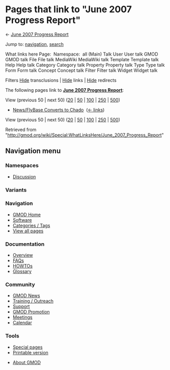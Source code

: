 <div id="mw-page-base" class="noprint">

</div>

<div id="mw-head-base" class="noprint">

</div>

<div id="content" class="mw-body" role="main">

<span id="top"></span>

<div id="mw-js-message" style="display:none;">

</div>



# <span dir="auto">Pages that link to "June 2007 Progress Report"</span>

<div id="bodyContent">

<div id="contentSub">

← [June 2007 Progress
Report](/wiki/June_2007_Progress_Report "June 2007 Progress Report")

</div>

<div id="jump-to-nav" class="mw-jump">

Jump to: [navigation](#mw-navigation), [search](#p-search)

</div>

<div id="mw-content-text">

What links here Page:  Namespace:  all (Main) Talk User User talk GMOD
GMOD talk File File talk MediaWiki MediaWiki talk Template Template talk
Help Help talk Category Category talk Property Property talk Type Type
talk Form Form talk Concept Concept talk Filter Filter talk Widget
Widget talk

Filters
[Hide](/mediawiki/index.php?title=Special:WhatLinksHere/June_2007_Progress_Report&hidetrans=1 "Special:WhatLinksHere/June 2007 Progress Report")
transclusions \|
[Hide](/mediawiki/index.php?title=Special:WhatLinksHere/June_2007_Progress_Report&hidelinks=1 "Special:WhatLinksHere/June 2007 Progress Report")
links \|
[Hide](/mediawiki/index.php?title=Special:WhatLinksHere/June_2007_Progress_Report&hideredirs=1 "Special:WhatLinksHere/June 2007 Progress Report")
redirects

The following pages link to **[June 2007 Progress
Report](/wiki/June_2007_Progress_Report "June 2007 Progress Report")**:

View (previous 50 \| next 50)
([20](/mediawiki/index.php?title=Special:WhatLinksHere/June_2007_Progress_Report&limit=20 "Special:WhatLinksHere/June 2007 Progress Report")
\|
[50](/mediawiki/index.php?title=Special:WhatLinksHere/June_2007_Progress_Report&limit=50 "Special:WhatLinksHere/June 2007 Progress Report")
\|
[100](/mediawiki/index.php?title=Special:WhatLinksHere/June_2007_Progress_Report&limit=100 "Special:WhatLinksHere/June 2007 Progress Report")
\|
[250](/mediawiki/index.php?title=Special:WhatLinksHere/June_2007_Progress_Report&limit=250 "Special:WhatLinksHere/June 2007 Progress Report")
\|
[500](/mediawiki/index.php?title=Special:WhatLinksHere/June_2007_Progress_Report&limit=500 "Special:WhatLinksHere/June 2007 Progress Report"))

- [News/FlyBase Converts to
  Chado](/wiki/News/FlyBase_Converts_to_Chado "News/FlyBase Converts to Chado")
  ‎ <span class="mw-whatlinkshere-tools">([←
  links](/mediawiki/index.php?title=Special:WhatLinksHere&target=News%2FFlyBase+Converts+to+Chado "Special:WhatLinksHere"))</span>

View (previous 50 \| next 50)
([20](/mediawiki/index.php?title=Special:WhatLinksHere/June_2007_Progress_Report&limit=20 "Special:WhatLinksHere/June 2007 Progress Report")
\|
[50](/mediawiki/index.php?title=Special:WhatLinksHere/June_2007_Progress_Report&limit=50 "Special:WhatLinksHere/June 2007 Progress Report")
\|
[100](/mediawiki/index.php?title=Special:WhatLinksHere/June_2007_Progress_Report&limit=100 "Special:WhatLinksHere/June 2007 Progress Report")
\|
[250](/mediawiki/index.php?title=Special:WhatLinksHere/June_2007_Progress_Report&limit=250 "Special:WhatLinksHere/June 2007 Progress Report")
\|
[500](/mediawiki/index.php?title=Special:WhatLinksHere/June_2007_Progress_Report&limit=500 "Special:WhatLinksHere/June 2007 Progress Report"))

</div>

<div class="printfooter">

Retrieved from
"<http://gmod.org/wiki/Special:WhatLinksHere/June_2007_Progress_Report>"

</div>

<div id="catlinks" class="catlinks catlinks-allhidden">

</div>

<div class="visualClear">

</div>

</div>

</div>

<div id="mw-navigation">

## Navigation menu

<div id="mw-head">



<div id="left-navigation">

<div id="p-namespaces" class="vectorTabs" role="navigation"
aria-labelledby="p-namespaces-label">

### Namespaces


- <span id="ca-talk"><a
  href="/mediawiki/index.php?title=Talk:June_2007_Progress_Report&amp;action=edit&amp;redlink=1"
  accesskey="t"
  title="Discussion about the content page [t]">Discussion</a></span>

</div>

<div id="p-variants" class="vectorMenu emptyPortlet" role="navigation"
aria-labelledby="p-variants-label">

### 

### Variants[](#)

<div class="menu">

</div>

</div>

</div>





</div>

</div>

</div>

<div id="mw-panel">

<div id="p-logo" role="banner">

<a href="/wiki/Main_Page"
style="background-image: url(http://gmod.org/images/GMOD-cogs.png);"
title="Visit the main page"></a>

</div>

<div id="p-Navigation" class="portal" role="navigation"
aria-labelledby="p-Navigation-label">

### Navigation

<div class="body">

- <span id="n-GMOD-Home">[GMOD Home](/wiki/Main_Page)</span>
- <span id="n-Software">[Software](/wiki/GMOD_Components)</span>
- <span id="n-Categories-.2F-Tags">[Categories /
  Tags](/wiki/Categories)</span>
- <span id="n-View-all-pages">[View all
  pages](/wiki/Special:AllPages)</span>

</div>

</div>

<div id="p-Documentation" class="portal" role="navigation"
aria-labelledby="p-Documentation-label">

### Documentation

<div class="body">

- <span id="n-Overview">[Overview](/wiki/Overview)</span>
- <span id="n-FAQs">[FAQs](/wiki/Category:FAQ)</span>
- <span id="n-HOWTOs">[HOWTOs](/wiki/Category:HOWTO)</span>
- <span id="n-Glossary">[Glossary](/wiki/Glossary)</span>

</div>

</div>

<div id="p-Community" class="portal" role="navigation"
aria-labelledby="p-Community-label">

### Community

<div class="body">

- <span id="n-GMOD-News">[GMOD News](/wiki/GMOD_News)</span>
- <span id="n-Training-.2F-Outreach">[Training /
  Outreach](/wiki/Training_and_Outreach)</span>
- <span id="n-Support">[Support](/wiki/Support)</span>
- <span id="n-GMOD-Promotion">[GMOD
  Promotion](/wiki/GMOD_Promotion)</span>
- <span id="n-Meetings">[Meetings](/wiki/Meetings)</span>
- <span id="n-Calendar">[Calendar](/wiki/Calendar)</span>

</div>

</div>

<div id="p-tb" class="portal" role="navigation"
aria-labelledby="p-tb-label">

### Tools

<div class="body">

- <span id="t-specialpages"><a href="/wiki/Special:SpecialPages" accesskey="q"
  title="A list of all special pages [q]">Special pages</a></span>
- <span id="t-print"><a
  href="/mediawiki/index.php?title=Special:WhatLinksHere/June_2007_Progress_Report&amp;printable=yes"
  rel="alternate" accesskey="p"
  title="Printable version of this page [p]">Printable version</a></span>

</div>

</div>

</div>

</div>

<div id="footer" role="contentinfo">

- <span id="footer-places-about">[About
  GMOD](/wiki/GMOD:About "GMOD:About")</span>

<!-- -->






</div>
